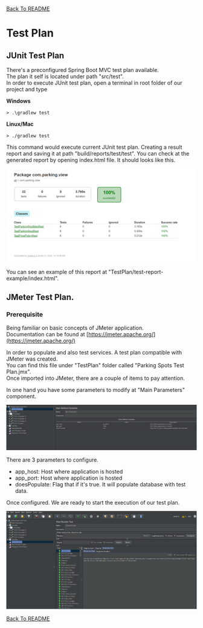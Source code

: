 [Back To README](../README.md#Testing)

# Test Plan

## JUnit Test Plan

There's a preconfigured Spring Boot MVC test plan available.   
The plan it self is located under path "src/test".  
In order to execute JUnit test plan, open a terminal in root folder of our project and type  

**Windows**
```
> .\gradlew test
```
**Linux/Mac**
```
> ./gradlew test
```

This command would execute current JUnit test plan. Creating a result report and saving it at path 
"build/reports/test/test". You can check at the generated report by opening index.html file. 
It should looks like this. 

![Test Report](screen2.png)

You can see an example of this report at "TestPlan/test-report-example/index.html".


## JMeter Test Plan.

### Prerequisite
Being familiar on basic concepts of JMeter application.  
Documentation can be found at [https://jmeter.apache.org/](https://jmeter.apache.org/)

In order to populate and also test services. A test plan compatible with JMeter was created.   
You can find this file under "TestPlan" folder called "Parking Spots Test Plan.jmx".  
Once imported into JMeter, there are a couple of items to pay attention.

In one hand you have some parameters to modify at "Main Parameters" component.

![Jmeter](screen0.png)

There are 3 parameters to configure.  
- app_host: Host where application is hosted
- app_port: Host where application is hosted
- doesPopulate: Flag that if it's true. It will populate database with test data.

Once configured. We are ready to start the execution of our test plan. 

![Jmeter](screen1.png)


[Back To README](../README.md#Testing)